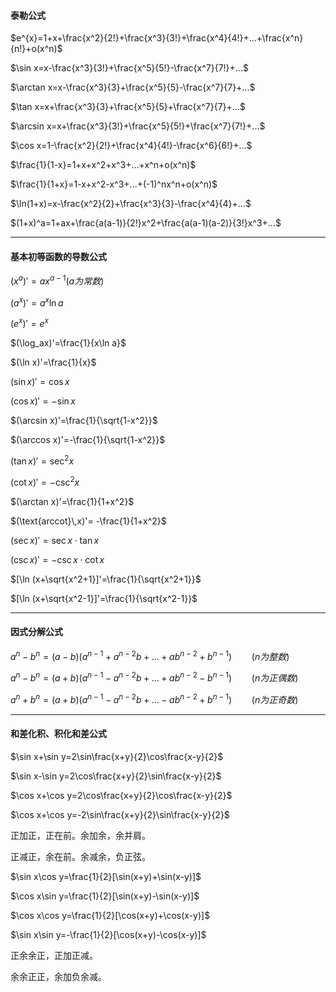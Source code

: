 #### 泰勒公式 ####

$e^{x}=1+x+\frac{x^2}{2!}+\frac{x^3}{3!}+\frac{x^4}{4!}+...+\frac{x^n}{n!}+o(x^n)$

$\sin x=x-\frac{x^3}{3!}+\frac{x^5}{5!}-\frac{x^7}{7!}+...$

$\arctan x=x-\frac{x^3}{3}+\frac{x^5}{5}-\frac{x^7}{7}+...$

$\tan x=x+\frac{x^3}{3}+\frac{x^5}{5}+\frac{x^7}{7}+...$

$\arcsin x=x+\frac{x^3}{3!}+\frac{x^5}{5!}+\frac{x^7}{7!}+...$

$\cos x=1-\frac{x^2}{2!}+\frac{x^4}{4!}-\frac{x^6}{6!}+...$

$\frac{1}{1-x}=1+x+x^2+x^3+...+x^n+o(x^n)$

$\frac{1}{1+x}=1-x+x^2-x^3+...+(-1)^nx^n+o(x^n)$

$\ln(1+x)=x-\frac{x^2}{2}+\frac{x^3}{3}-\frac{x^4}{4}+...$

$(1+x)^a=1+ax+\frac{a(a-1)}{2!}x^2+\frac{a(a-1)(a-2)}{3!}x^3+...$

***

#### 基本初等函数的导数公式

$(x^a)'=ax^{a-1}(a为常数)$

$(a^x)'=a^x\ln a$

$(e^x)'=e^x$

$(\log_ax)'=\frac{1}{x\ln a}$

$(\ln x)'=\frac{1}{x}$

$(\sin x)'=\cos x$

$(\cos x)'=-\sin x$

$(\arcsin x)'=\frac{1}{\sqrt{1-x^2}}$

$(\arccos x)'=-\frac{1}{\sqrt{1-x^2}}$

$(\tan x)'=\sec^2 x$

$(\cot x)'=-\csc^2x$

$(\arctan x)'=\frac{1}{1+x^2}$

$(\text{arccot}\,x)'= -\frac{1}{1+x^2}$

$(\sec x)'=\sec x\cdot\tan x$

$(\csc x)'=-\csc x\cdot\cot x$

$[\ln (x+\sqrt{x^2+1}]'=\frac{1}{\sqrt{x^2+1}}$

$[\ln (x+\sqrt{x^2-1}]'=\frac{1}{\sqrt{x^2-1}}$

***

#### 因式分解公式

$a^n-b^n=(a-b)(a^{n-1}+a^{n-2}b+...+ab^{n-2}+b^{n-1})\qquad(n为整数)$

$a^n-b^n=(a+b)(a^{n-1}-a^{n-2}b+...+ab^{n-2}-b^{n-1})\qquad(n为正偶数)$

$a^n+b^n=(a+b)(a^{n-1}-a^{n-2}b+...-ab^{n-2}+b^{n-1})\qquad(n为正奇数)$

***

#### 和差化积、积化和差公式

$\sin x+\sin y=2\sin\frac{x+y}{2}\cos\frac{x-y}{2}$

$\sin x-\sin y=2\cos\frac{x+y}{2}\sin\frac{x-y}{2}$

$\cos x+\cos y=2\cos\frac{x+y}{2}\cos\frac{x-y}{2}$

$\cos x+\cos y=-2\sin\frac{x+y}{2}\sin\frac{x-y}{2}$

正加正，正在前。余加余，余并肩。

正减正，余在前。余减余，负正弦。



$\sin x\cos y=\frac{1}{2}[\sin(x+y)+\sin(x-y)]$

$\cos x\sin y=\frac{1}{2}[\sin(x+y)-\sin(x-y)]$

$\cos x\cos y=\frac{1}{2}[\cos(x+y)+\cos(x-y)]$

$\sin x\sin y=-\frac{1}{2}[\cos(x+y)-\cos(x-y)]$

正余余正，正加正减。

余余正正，余加负余减。











